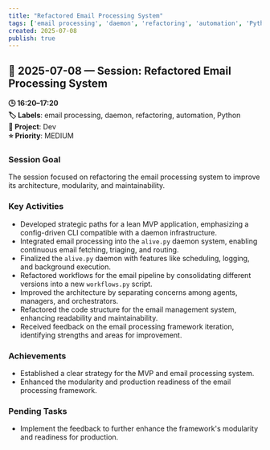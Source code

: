 ```yaml
---
title: "Refactored Email Processing System"
tags: ['email processing', 'daemon', 'refactoring', 'automation', 'Python']
created: 2025-07-08
publish: true
---
```


## 📅 2025-07-08 — Session: Refactored Email Processing System

**🕒 16:20–17:20**  
**🏷️ Labels**: email processing, daemon, refactoring, automation, Python  
**📂 Project**: Dev  
**⭐ Priority**: MEDIUM  


### Session Goal
The session focused on refactoring the email processing system to improve its architecture, modularity, and maintainability.

### Key Activities
- Developed strategic paths for a lean MVP application, emphasizing a config-driven CLI compatible with a daemon infrastructure.
- Integrated email processing into the `alive.py` daemon system, enabling continuous email fetching, triaging, and routing.
- Finalized the `alive.py` daemon with features like scheduling, logging, and background execution.
- Refactored workflows for the email pipeline by consolidating different versions into a new `workflows.py` script.
- Improved the architecture by separating concerns among agents, managers, and orchestrators.
- Refactored the code structure for the email management system, enhancing readability and maintainability.
- Received feedback on the email processing framework iteration, identifying strengths and areas for improvement.

### Achievements
- Established a clear strategy for the MVP and email processing system.
- Enhanced the modularity and production readiness of the email processing framework.

### Pending Tasks
- Implement the feedback to further enhance the framework's modularity and readiness for production.
